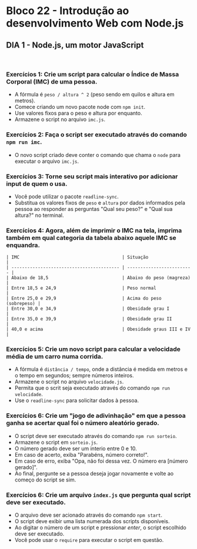 # **Bloco 22 -** Introdução ao desenvolvimento Web com Node.js

## DIA 1 - Node.js, um motor JavaScript

&nbsp;

### **Exercícios 1:** Crie um script para calcular o Índice de Massa Corporal (IMC) de uma pessoa.

  * A fórmula é `peso / altura ^ 2` (peso sendo em quilos e altura em metros).
  * Comece criando um novo pacote node com `npm init`.
  * Use valores fixos para o peso e altura por enquanto.
  * Armazene o script no arquivo `imc.js`.

### **Exercícios 2:** Faça o script ser executado através do comando `npm run imc`.

  * O novo script criado deve conter o comando que chama o `node` para executar o arquivo `imc.js`.

### **Exercícios 3:** Torne seu script  mais interativo por adicionar input de quem o usa.

  * Você pode utilizar o pacote `readline-sync`.
  * Substitua os valores fixos de `peso` e `altura` por dados informados pela pessoa ao responder as perguntas "Qual seu peso?" e "Qual sua altura?" no terminal.

### **Exercícios 4:** Agora, além de imprimir o IMC na tela, imprima também em qual categoria da tabela abaixo aquele IMC se enquandra.

  ```
  | IMC                                       | Situação                  |
  | ----------------------------------------- | ------------------------- |
  | Abaixo de 18,5                            | Abaixo do peso (magreza)  |
  | Entre 18,5 e 24,9                         | Peso normal               |
  | Entre 25,0 e 29,9                         | Acima do peso (sobrepeso) |
  | Entre 30,0 e 34,9                         | Obesidade grau I          |
  | Entre 35,0 e 39,9                         | Obesidade grau II         |
  | 40,0 e acima                              | Obesidade graus III e IV  |
  ```

### **Exercícios 5:** Crie um novo script para calcular a velocidade média de um carro numa corrida.

  * A fórmula é `distância / tempo`, onde a distância é medida em metros e o tempo em segundos; sempre números inteiros.
  * Armazene o script no arquivo `velocidade.js`.
  * Permita que o scrit seja executado através do comando `npm run velocidade`.
  * Use o `readline-sync` para solicitar dados à pessoa.

### **Exercícios 6:** Crie um "jogo de adivinhação" em que a pessoa ganha se acertar qual foi o número aleatório gerado.

  * O script deve ser executado através do comando `npm run sorteio`.
  * Armazene o script em `sorteio.js`.
  * O número gerado deve ser um interio entre 0 e 10.
  * Em caso de acerto, exiba "Parabéns, número correto!".
  * Em caso de erro, exiba "Opa, não foi dessa vez. O número era [número gerado]".
  * Ao final, pergunte se a pessoa deseja jogar novamente e volte ao começo do script se sim.

### **Exercícios 6:** Crie um arquivo `index.js` que pergunta qual script deve ser executado.

  * O arquivo deve ser acionado através do comando `npm start`.
  * O script deve exibir uma lista numerada dos scripts disponíveis.
  * Ao digitar o número de um script e pressionar *enter*, o script escolhido deve ser executado.
  * Você pode usar o `require` para executar o script em questão.
